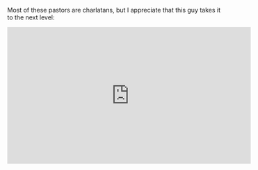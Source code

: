 Most of these pastors are charlatans, but I appreciate that this guy takes it to the next level:

<iframe width="560" height="315" src="https://www.youtube.com/embed/VERbC0v543Q" title="YouTube video player" frameborder="0" allow="accelerometer; autoplay; clipboard-write; encrypted-media; gyroscope; picture-in-picture" allowfullscreen></iframe>